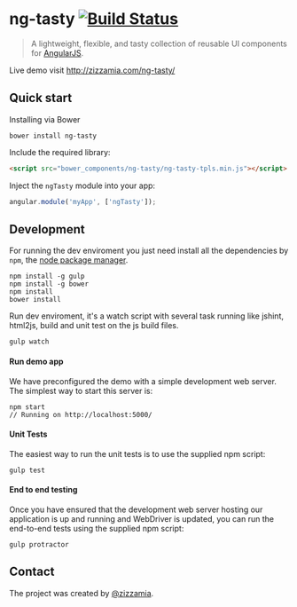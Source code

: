 # ng-tasty [![Build Status](https://secure.travis-ci.org/Zizzamia/ng-tasty.png)](http://travis-ci.org/Zizzamia/ng-tasty)
> A lightweight, flexible, and tasty collection of reusable UI components for [AngularJS](https://angularjs.org/).

Live demo visit http://zizzamia.com/ng-tasty/

## Quick start

Installing via Bower
```
bower install ng-tasty
```

Include the required library:
``` html
<script src="bower_components/ng-tasty/ng-tasty-tpls.min.js"></script>
```

Inject the `ngTasty` module into your app:
``` JavaScript
angular.module('myApp', ['ngTasty']);
```


## Development
For running the dev enviroment you just need install
all the dependencies by `npm`, the [node package manager][npm]. 

```
npm install -g gulp
npm install -g bower
npm install
bower install
```

Run dev enviroment, it's a watch script with several task running
like jshint, html2js, build and unit test on the js build files.
```
gulp watch
```

#### Run demo app

We have preconfigured the demo with a simple development web server.  
The simplest way to start this server is:

```
npm start
// Running on http://localhost:5000/
```

#### Unit Tests

The easiest way to run the unit tests is to use the supplied npm script:

```
gulp test
```

#### End to end testing

Once you have ensured that the development web server hosting our application is up and running
and WebDriver is updated, you can run the end-to-end tests using the supplied npm script:

```
gulp protractor
```

## Contact

The project was created by [@zizzamia](https://twitter.com/Zizzamia). 

[npm]: https://www.npmjs.org/